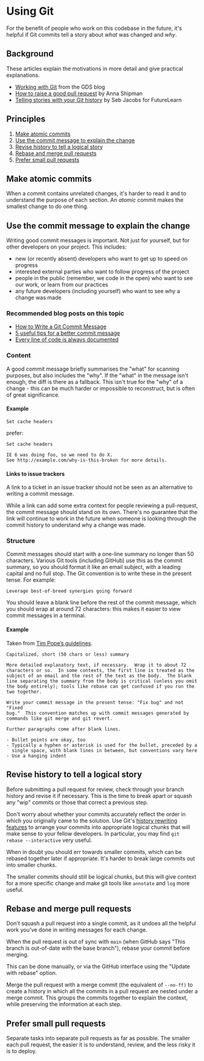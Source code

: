 # Using Git

For the benefit of people who work on this codebase in the future, it's
helpful if Git commits tell a story about _what_ was changed and _why_.

## Background

These articles explain the motivations in more detail and give practical
explanations.

- [Working with Git](https://gds-way.digital.cabinet-office.gov.uk/standards/source-code/working-with-git.html)
  from the GDS blog
- [How to raise a good pull request](https://www.annashipman.co.uk/jfdi/good-pull-requests.html#make-the-pull-request-tell-a-story)
  by Anna Shipman
- [Telling stories with your Git history](https://www.futurelearn.com/info/blog/telling-stories-with-your-git-history)
  by Seb Jacobs for FutureLearn

## Principles

1.  [Make atomic commits](#make-atomic-commits)
2.  [Use the commit message to explain the change](#use-the-commit-message-to-explain-the-change)
3.  [Revise history to tell a logical story](#revise-history-to-tell-a-logical-story)
4.  [Rebase and merge pull requests](#rebase-and-merge-pull-requests)
5.  [Prefer small pull requests](#prefer-small-pull-requests)

## Make atomic commits

When a commit contains unrelated changes, it's harder to read it and to
understand the purpose of each section. An _atomic_
commit makes the smallest change to do one thing.

## Use the commit message to explain the change

Writing good commit messages is important. Not just for yourself, but for other
developers on your project. This includes:

* new (or recently absent) developers who want to get up to speed on progress
* interested external parties who want to follow progress of the project
* people in the public (remember, we code in the open) who want to see our work,
  or learn from our practices
* any future developers (including yourself) who want to see why a change was
  made

### Recommended blog posts on this topic

* [How to Write a Git Commit Message](https://chris.beams.io/posts/git-commit/)
* [5 useful tips for a better commit message](http://robots.thoughtbot.com/5-useful-tips-for-a-better-commit-message)
* [Every line of code is always documented](https://mislav.net/2014/02/hidden-documentation/)

### Content

A good commit message briefly summarises the "what" for scanning purposes, but
also includes the "why". If the "what" in the message isn't enough, the diff is
there as a fallback. This isn't true for the "why" of a change - this can be
much harder or impossible to reconstruct, but is often of great significance.

#### Example

```
Set cache headers
```

prefer:

```
Set cache headers

IE 6 was doing foo, so we need to do X.
See http://example.com/why-is-this-broken for more details.
```

#### Links to issue trackers

A link to a ticket in an issue tracker should not be seen as an alternative to
writing a commit message.

While a link can add some extra context for people reviewing a pull-request,
the commit message should stand on its own.  There's no guarantee that the link
will continue to work in the future when someone is looking through the commit
history to understand why a change was made.

### Structure

Commit messages should start with a one-line summary no longer than 50
characters. Various Git tools (including GitHub) use this as the commit
summary, so you should format it like an email subject, with a leading capital
and no full stop. The Git convention is to write these in the present tense.
For example:

```
Leverage best-of-breed synergies going forward
```

You should leave a blank line before the rest of the commit message, which you
should wrap at around 72 characters: this makes it easier to view commit
messages in a terminal.

#### Example

Taken from [Tim Pope’s guidelines](http://tbaggery.com/2008/04/19/a-note-about-git-commit-messages.html).

```
Capitalized, short (50 chars or less) summary

More detailed explanatory text, if necessary.  Wrap it to about 72
characters or so.  In some contexts, the first line is treated as the
subject of an email and the rest of the text as the body.  The blank
line separating the summary from the body is critical (unless you omit
the body entirely); tools like rebase can get confused if you run the
two together.

Write your commit message in the present tense: "Fix bug" and not "Fixed
bug."  This convention matches up with commit messages generated by
commands like git merge and git revert.

Further paragraphs come after blank lines.

- Bullet points are okay, too
- Typically a hyphen or asterisk is used for the bullet, preceded by a
  single space, with blank lines in between, but conventions vary here
- Use a hanging indent
```

## Revise history to tell a logical story

Before submitting a pull request for review, check through your branch
history and revise it if necessary. This is the time to break apart
or squash any "wip" commits or those that correct a previous step.

Don't worry about whether your commits accurately reflect the order in which
you originally came to the solution. Use Git's [history rewriting
features](http://git-scm.com/book/en/Git-Tools-Rewriting-History) to arrange
your commits into appropriate logical chunks that will make sense to your
fellow developers. In particular, you may find `git rebase --interactive` very
useful.

When in doubt you should err towards smaller commits, which can be rebased
together later if appropriate. It's harder to break large commits out into
smaller chunks.

The smaller commits should still be logical chunks, but this will give context
for a more specific change and make git tools like `annotate` and `log` more
useful.

## Rebase and merge pull requests

Don't squash a pull request into a single commit, as it undoes all the helpful
work you've done in writing messages for each change.

When the pull request is out of sync with `main` (when GitHub says "This branch
is out-of-date with the base branch"), rebase your commit before merging.

This can be done manually, or via the GitHub interface using the "Update with
rebase" option.

Merge the pull request with a merge commit (the equivalent of `--no-ff)` to
create a history in which all the commits in a pull request are nested
under a merge commit. This groups the commits together to explain the context,
while preserving the information at each step.

## Prefer small pull requests

Separate tasks into separate pull requests as far as possible.
The smaller each pull request, the easier it is to understand, review, and
the less risky it is to deploy.
